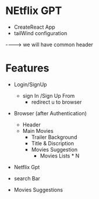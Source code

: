 # NEtflix GPT
   - CreateReact App
   - tailWind configuration


----> we will have common header 

# Features
- Login/SignUp
   - sign In /Sign Up From
     - redirect u to 
     browser

- Browser   (after Authentication)
   - Header
   - Main Movies 
     - Trailer Background
     - Title & Discription
     - Movies Suggestion 
       - Movies Lists * N

- Netflix Gpt
 - search Bar
 - Movies Suggestions

